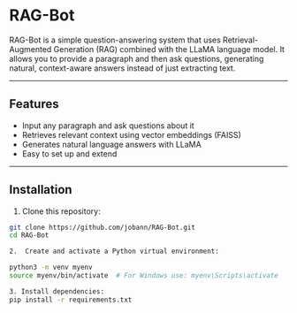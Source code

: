 # RAG-Bot

RAG-Bot is a simple question-answering system that uses Retrieval-Augmented Generation (RAG) combined with the LLaMA language model. It allows you to provide a paragraph and then ask questions, generating natural, context-aware answers instead of just extracting text.

---

## Features

- Input any paragraph and ask questions about it
- Retrieves relevant context using vector embeddings (FAISS)
- Generates natural language answers with LLaMA
- Easy to set up and extend

---

## Installation

1. Clone this repository:

```bash
git clone https://github.com/jobann/RAG-Bot.git
cd RAG-Bot

2.	Create and activate a Python virtual environment:

python3 -m venv myenv
source myenv/bin/activate  # For Windows use: myenv\Scripts\activate

3. Install dependencies:
pip install -r requirements.txt